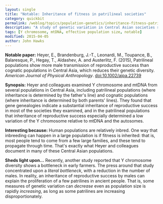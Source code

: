 ```yaml
---
layout: single
title: "Notable: Inheritance of fitness in patrilineal societies"
category: quickbit
permalink: /weblog/topics/population-genetics/inheritance-fitness-patrilineal-2015.html
description: "A study of genetic variation in Central Asian societies shows that patrilineal societies have reduced variation on the Y chromosome relative to autosomes."
tags: [Y chromosome, mtDNA, effective population size, notable]
modified: 2015-04-05
author: John Hawks
---
```


**Notable paper:** Heyer, E., Brandenburg, J.-T., Leonardi, M., Toupance, B., Balaresque, P., Hegay, T., Aldashev, A. and Austerlitz, F. (2015), Patrilineal populations show more male transmission of reproductive success than cognatic populations in Central Asia, which reduces their genetic diversity. <em>American Journal of Physical Anthropology</em>. <a href="http://dx.doi.org/10.1002/ajpa.22739">doi:10.1002/ajpa.22739</a>

**Synopsis:** Heyer and colleagues examined Y chromosome and mtDNA from several populations in Central Asia, including patrilineal populations (where inheritance is determined by the father's line) and cognatic populations (where inheritance is determined by both parents' lines). They found that gene genealogies indicate a substantial inheritance of reproductive success in most of the societies they examined, and in the patrilineal populations that inheritance of reproductive success especially determined a low variation of the Y chromosome relative to mtDNA and the autosomes. 

**Interesting because:** Human populations are relatively inbred. One way that inbreeding can happen in a large population is if fitness is inherited: that is, most people tend to come from a few large families, and these tend to propagate through time. That's exactly what Heyer and colleagues document in many of these Central Asian populations. 

**Sheds light upon...** Recently, another study reported that Y chromosome diversity shows a bottleneck in early farmers. The press around that study concentrated upon a _literal bottleneck_, with a reduction in the number of males. In reality, an inheritance of reproductive success by males can explain the proliferation of a few patrilines in ancient people. That is, some measures of genetic variation can _decrease_ even as population size is rapidly _increasing_, as long as some patrilines are increasing disproportionately. 
